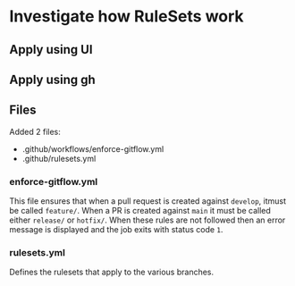 Investigate how RuleSets work
===

## Apply using UI

## Apply using gh

## Files

Added 2 files:
- .github/workflows/enforce-gitflow.yml
- .github/rulesets.yml

### enforce-gitflow.yml
This file ensures that when a pull request is created against `develop`, itmust be called `feature/`.
When a PR is created against `main` it must be called either `release/` or `hotfix/`.
When these rules are not followed then an error message is displayed and the job exits with status code `1`.

### rulesets.yml

Defines the rulesets that apply to the various branches.
